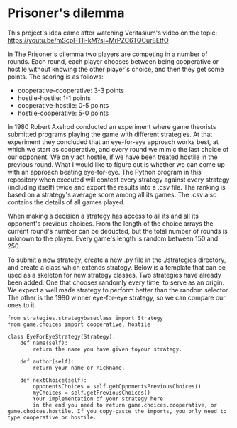 # Prisoner's dilemma

This project's idea came after watching Veritasium's video on the topic: https://youtu.be/mScpHTIi-kM?si=MrPZC6TQCur8EtfO

In The Prisoner's dilemma two players are competing in a number of rounds. Each round, each player chooses between being cooperative or hostile without knowing the other player's choice, and then they get some points. The scoring is as follows:
- cooperative-cooperative: 3-3 points
- hostile-hostile: 1-1 points
- cooperative-hostile: 0-5 points
- hostile-cooperative: 5-0 points

In 1980 Robert Axelrod conducted an experiment where game theorists submitted programs playing the game with different strategies. At that experiment they concluded that an eye-for-eye approach works best, at which we start as cooperative, and every round we mimic the last choice of our opponent. We only act hostile, if we have been treated hostile in the previous round. 
What I would like to figure out is whether we can come up with an approach beating eye-for-eye. 
The Python program in this repository when executed will contest every strategy against every strategy (including itself) twice and export the results into a .csv file. The ranking is based on a strategy's average score among all its games. The .csv also contains the details of all games played. 

When making a decision a strategy has access to all its and all its opponent's previous choices. From the length of the choice arrays the current round's number can be deducted, but the total number of rounds is unknown to the player. Every game's length is random between 150 and 250. 

To submit a new strategy, create a new .py file in the ./strategies directory, and create a class which extends strategy. Below is a template that can be used as a skeleton for new strategy classes. 
Two strategies have already been added. One that chooses randomly every time, to serve as an origin. We expect a well made strategy to perform better than the random selector. The other is the 1980 winner eye-for-eye strategy, so we can compare our ones to it. 

```
from strategies.strategybaseclass import Strategy
from game.choices import cooperative, hostile

class EyeForEyeStrategy(Strategy):
    def name(self):
        return the name you have given toyour strategy.

    def author(self):
        return your name or nickname.

    def nextChoice(self):
        opponentsChoices = self.getOpponentsPreviousChoices()
        myChoices = self.getPreviousChoices()
        Your implementation of your strategy here
        in the end you need to return game.choices.cooperative, or game.choices.hostile. If you copy-paste the imports, you only need to type cooperative or hostile. 
```
